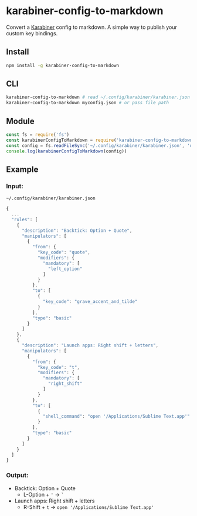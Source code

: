# karabiner-config-to-markdown

Convert a [Karabiner](https://karabiner-elements.pqrs.org) config to markdown. A simple way to publish your custom key bindings.

## Install

```sh
npm install -g karabiner-config-to-markdown
```

## CLI

```sh
karabiner-config-to-markdown # read ~/.config/karabiner/karabiner.json
karabiner-config-to-markdown myconfig.json # or pass file path
```

## Module

```js
const fs = require('fs')
const karabinerConfigToMarkdown = require('karabiner-config-to-markdown')
const config = fs.readFileSync('~/.config/karabiner/karabiner.json', 'utf-8')
console.log(karabinerConfigToMarkdown(config))
```

## Example

### Input:

`~/.config/karabiner/karabiner.json`

```js
{
  ...
  "rules": [
    {
      "description": "Backtick: Option + Quote",
      "manipulators": [
        {
          "from": {
            "key_code": "quote",
            "modifiers": {
              "mandatory": [
                "left_option"
              ]
            }
          },
          "to": [
            {
              "key_code": "grave_accent_and_tilde"
            }
          ],
          "type": "basic"
        }
      ]
    },
    {
      "description": "Launch apps: Right shift + letters",
      "manipulators": [
        {
          "from": {
            "key_code": "t",
            "modifiers": {
              "mandatory": [
                "right_shift"
              ]
            }
          },
          "to": [
            {
              "shell_command": "open '/Applications/Sublime Text.app'"
            }
          ],
          "type": "basic"
        }
      ]
    }
  ]
}
```

### Output:

- Backtick: Option + Quote
  - L-Option + `'` → `` ` ``
- Launch apps: Right shift + letters
  - R-Shift + `t` → `open '/Applications/Sublime Text.app'`
